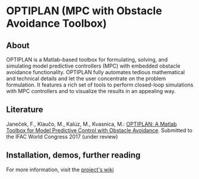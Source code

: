# OPTIPLAN (MPC with Obstacle Avoidance Toolbox)

## About

OPTIPLAN is a Matlab-based toolbox for formulating, solving, and simulating model predictive controllers (MPC) with embedded obstacle avoidance functionality. OPTIPLAN fully automates tedious mathematical and technical details and let the user concentrate on the problem formulation. It features a rich set of tools to perform closed-loop simulations with MPC controllers and to visualize the results in an appealing way.

## Literature

Janeček, F., Klaučo, M., Kalúz, M., Kvasnica, M.: [OPTIPLAN: A Matlab Toolbox for Model Predictive Control with Obstacle Avoidance](http://www.kirp.chtf.stuba.sk/~kvasnica/ifac_2017_moantool.pdf). Submitted to the IFAC World Congress 2017 (under review)

## Installation, demos, further reading

For more information, visit the [project's wiki](https://bitbucket.org/kvasnica/optiplan/wiki/Home)
